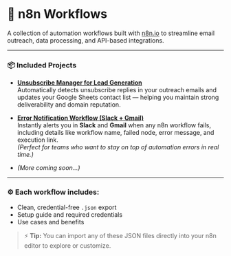 # 🧩 n8n Workflows

A collection of automation workflows built with [n8n.io](https://n8n.io) to streamline email outreach, data processing, and API-based integrations.

---

### 📦 Included Projects

- [**Unsubscribe Manager for Lead Generation**](https://github.com/E2nuu/itunu-automation-portfolio/tree/main/n8n-workflows/unsubscribe-manager)  
  Automatically detects unsubscribe replies in your outreach emails and updates your Google Sheets contact list — helping you maintain strong deliverability and domain reputation.

- [**Error Notification Workflow (Slack + Gmail)**](https://github.com/E2nuu/itunu-automation-portfolio/tree/main/n8n-workflows/error-notification)  
  Instantly alerts you in **Slack** and **Gmail** when any n8n workflow fails, including details like workflow name, failed node, error message, and execution link.  
  *(Perfect for teams who want to stay on top of automation errors in real time.)*

- *(More coming soon...)*

---

### ⚙️ Each workflow includes:
- Clean, credential-free `.json` export  
- Setup guide and required credentials  
- Use cases and benefits  

> ⚡ **Tip:** You can import any of these JSON files directly into your n8n editor to explore or customize.
